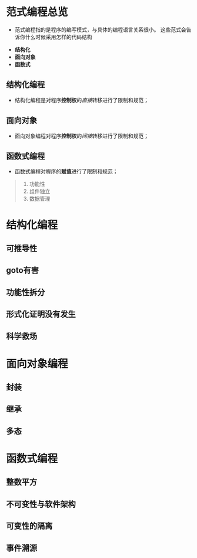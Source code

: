 # 范式编程总览

* 范式编程指的是程序的编写模式，与具体的编程语言关系很小。 这些范式会告诉你什么时候采用怎样的代码结构

- **结构化**
- **面向对象**
- **函数式**

## 结构化编程

* 结构化编程是对程序**控制权**的*直接*转移进行了限制和规范；

## 面向对象

* 面向对象编程对程序**控制权**的*间接*转移进行了限制和规范；

## 函数式编程

* 函数式编程对程序的**赋值**进行了限制和规范；

> 1. 功能性
> 2. 组件独立
> 3. 数据管理

# 结构化编程

## 可推导性

## goto有害

## 功能性拆分

## 形式化证明没有发生

## 科学救场

# 面向对象编程

## 封装

## 继承

## 多态

# 函数式编程

## 整数平方

## 不可变性与软件架构

## 可变性的隔离

## 事件溯源
